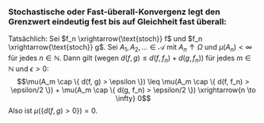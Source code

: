 ### Stochastische oder Fast-überall-Konvergenz legt den Grenzwert eindeutig fest bis auf Gleichheit fast überall:
Tatsächlich: Sei $f_n \xrightarrow{\text{stoch}} f$ und $f_n \xrightarrow{\text{stoch}} g$. Sei $A_1, A_2, \dots \in \mathcal{A}$ mit $A_n \uparrow \Omega$ und $\mu(A_n) < \infty$ für jedes $n \in \mathbb{N}$.
Dann gilt (wegen $d(f, g) \leq d(f, f_n) + d(g, f_n)$) für jedes $m \in \mathbb{N}$ und $\epsilon > 0$:
$$\mu(A_m \cap \{ d(f, g) > \epsilon \}) \leq \mu(A_m \cap \{ d(f, f_n) > \epsilon/2 \}) + \mu(A_m \cap \{ d(g, f_n) > \epsilon/2 \}) \xrightarrow{n \to \infty} 0$$
Also ist $\mu(\{ d(f, g) > 0 \}) = 0$.
